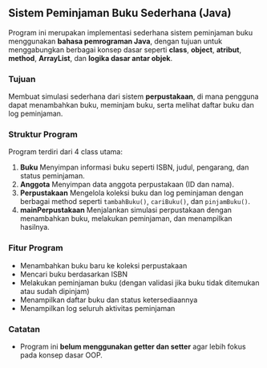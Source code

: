 ## Sistem Peminjaman Buku Sederhana (Java)

Program ini merupakan implementasi sederhana sistem peminjaman buku menggunakan **bahasa pemrograman Java**, dengan tujuan untuk menggabungkan berbagai konsep dasar seperti **class**, **object**, **atribut**, **method**, **ArrayList**, dan **logika dasar antar objek**.

### Tujuan

Membuat simulasi sederhana dari sistem **perpustakaan**, di mana pengguna dapat menambahkan buku, meminjam buku, serta melihat daftar buku dan log peminjaman.

### Struktur Program

Program terdiri dari 4 class utama:

1. **Buku**
   Menyimpan informasi buku seperti ISBN, judul, pengarang, dan status peminjaman.
2. **Anggota**
   Menyimpan data anggota perpustakaan (ID dan nama).
3. **Perpustakaan**
   Mengelola koleksi buku dan log peminjaman dengan berbagai method seperti `tambahBuku()`, `cariBuku()`, dan `pinjamBuku()`.
4. **mainPerpustakaan**
   Menjalankan simulasi perpustakaan dengan menambahkan buku, melakukan peminjaman, dan menampilkan hasilnya.

### Fitur Program

* Menambahkan buku baru ke koleksi perpustakaan
* Mencari buku berdasarkan ISBN
* Melakukan peminjaman buku (dengan validasi jika buku tidak ditemukan atau sudah dipinjam)
* Menampilkan daftar buku dan status ketersediaannya
* Menampilkan log seluruh aktivitas peminjaman

### Catatan

* Program ini **belum menggunakan getter dan setter** agar lebih fokus pada konsep dasar OOP.

